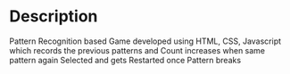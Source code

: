 # Description
Pattern Recognition based Game developed using HTML, CSS, Javascript which records the previous patterns and Count increases when same pattern again Selected and gets Restarted once Pattern breaks
